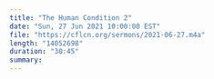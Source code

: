 ```yaml
---
title: "The Human Condition 2"
date: "Sun, 27 Jun 2021 10:00:00 EST"
file: "https://cflcn.org/sermons/2021-06-27.m4a"
length: "14052698"
duration: "30:45"
summary: 
---
```

